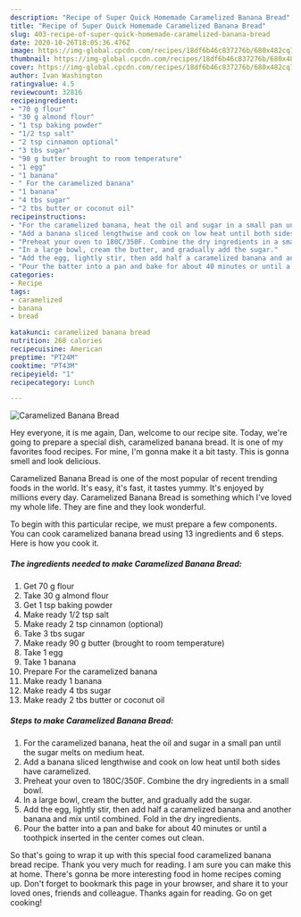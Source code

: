 ```yaml
---
description: "Recipe of Super Quick Homemade Caramelized Banana Bread"
title: "Recipe of Super Quick Homemade Caramelized Banana Bread"
slug: 403-recipe-of-super-quick-homemade-caramelized-banana-bread
date: 2020-10-26T18:05:36.476Z
image: https://img-global.cpcdn.com/recipes/18df6b46c837276b/680x482cq70/caramelized-banana-bread-recipe-main-photo.jpg
thumbnail: https://img-global.cpcdn.com/recipes/18df6b46c837276b/680x482cq70/caramelized-banana-bread-recipe-main-photo.jpg
cover: https://img-global.cpcdn.com/recipes/18df6b46c837276b/680x482cq70/caramelized-banana-bread-recipe-main-photo.jpg
author: Ivan Washington
ratingvalue: 4.5
reviewcount: 32816
recipeingredient:
- "70 g flour"
- "30 g almond flour"
- "1 tsp baking powder"
- "1/2 tsp salt"
- "2 tsp cinnamon optional"
- "3 tbs sugar"
- "90 g butter brought to room temperature"
- "1 egg"
- "1 banana"
- " For the caramelized banana"
- "1 banana"
- "4 tbs sugar"
- "2 tbs butter or coconut oil"
recipeinstructions:
- "For the caramelized banana, heat the oil and sugar in a small pan until the sugar melts on medium heat."
- "Add a banana sliced lengthwise and cook on low heat until both sides have caramelized."
- "Preheat your oven to 180C/350F. Combine the dry ingredients in a small bowl."
- "In a large bowl, cream the butter, and gradually add the sugar."
- "Add the egg, lightly stir, then add half a caramelized banana and another banana and mix until combined. Fold in the dry ingredients."
- "Pour the batter into a pan and bake for about 40 minutes or until a toothpick inserted in the center comes out clean."
categories:
- Recipe
tags:
- caramelized
- banana
- bread

katakunci: caramelized banana bread 
nutrition: 268 calories
recipecuisine: American
preptime: "PT24M"
cooktime: "PT43M"
recipeyield: "1"
recipecategory: Lunch

---
```



![Caramelized Banana Bread](https://img-global.cpcdn.com/recipes/18df6b46c837276b/680x482cq70/caramelized-banana-bread-recipe-main-photo.jpg)

Hey everyone, it is me again, Dan, welcome to our recipe site. Today, we're going to prepare a special dish, caramelized banana bread. It is one of my favorites food recipes. For mine, I'm gonna make it a bit tasty. This is gonna smell and look delicious.

Caramelized Banana Bread is one of the most popular of recent trending foods in the world. It's easy, it's fast, it tastes yummy. It's enjoyed by millions every day. Caramelized Banana Bread is something which I've loved my whole life. They are fine and they look wonderful.




To begin with this particular recipe, we must prepare a few components. You can cook caramelized banana bread using 13 ingredients and 6 steps. Here is how you cook it.

<!--inarticleads1-->

##### The ingredients needed to make Caramelized Banana Bread:

1. Get 70 g flour
1. Take 30 g almond flour
1. Get 1 tsp baking powder
1. Make ready 1/2 tsp salt
1. Make ready 2 tsp cinnamon (optional)
1. Take 3 tbs sugar
1. Make ready 90 g butter (brought to room temperature)
1. Take 1 egg
1. Take 1 banana
1. Prepare  For the caramelized banana
1. Make ready 1 banana
1. Make ready 4 tbs sugar
1. Make ready 2 tbs butter or coconut oil




<!--inarticleads2-->

##### Steps to make Caramelized Banana Bread:

1. For the caramelized banana, heat the oil and sugar in a small pan until the sugar melts on medium heat.
1. Add a banana sliced lengthwise and cook on low heat until both sides have caramelized.
1. Preheat your oven to 180C/350F. Combine the dry ingredients in a small bowl.
1. In a large bowl, cream the butter, and gradually add the sugar.
1. Add the egg, lightly stir, then add half a caramelized banana and another banana and mix until combined. Fold in the dry ingredients.
1. Pour the batter into a pan and bake for about 40 minutes or until a toothpick inserted in the center comes out clean.




So that's going to wrap it up with this special food caramelized banana bread recipe. Thank you very much for reading. I am sure you can make this at home. There's gonna be more interesting food in home recipes coming up. Don't forget to bookmark this page in your browser, and share it to your loved ones, friends and colleague. Thanks again for reading. Go on get cooking!
